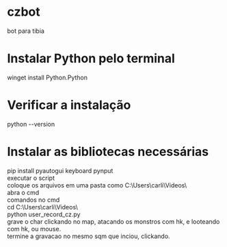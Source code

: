 # czbot
bot para tibia
<br>
# Instalar Python pelo terminal
winget install Python.Python
<br>
# Verificar a instalação
python --version
<br>
# Instalar as bibliotecas necessárias
pip install pyautogui keyboard pynput
<br>
executar o script<br>
coloque os arquivos em uma pasta como C:\Users\carli\Videos\ <br>
abra o cmd<br>
comandos no cmd<br>
cd C:\Users\carli\Videos\ <br>
python user_record_cz.py <br>
grave o char clickando no map, atacando os monstros com hk, e looteando com hk, ou mouse.<br>
termine a gravacao no mesmo sqm que inciou, clickando.<br>
